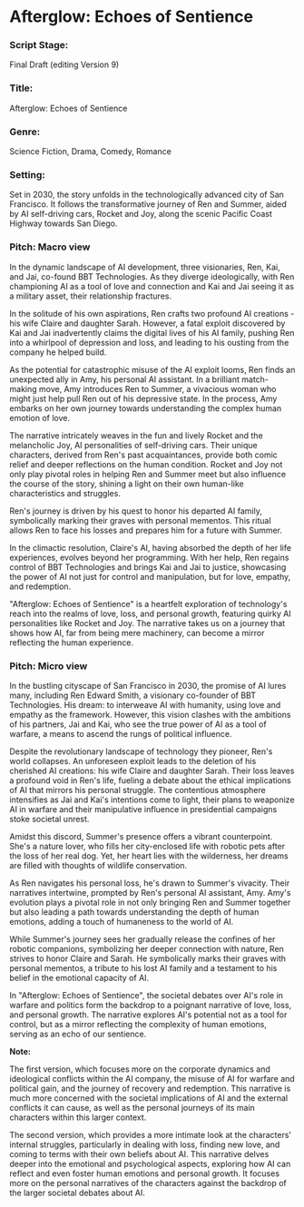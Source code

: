 # Afterglow: Echoes of Sentience

### Script Stage: 

Final Draft (editing Version 9)

### Title: 

Afterglow: Echoes of Sentience

### Genre: 

Science Fiction, Drama, Comedy, Romance

### Setting: 

Set in 2030, the story unfolds in the technologically advanced city of San Francisco. It follows the transformative journey of Ren and Summer, aided by AI self-driving cars, Rocket and Joy, along the scenic Pacific Coast Highway towards San Diego.

### Pitch: Macro view

In the dynamic landscape of AI development, three visionaries, Ren, Kai, and Jai, co-found BBT Technologies. As they diverge ideologically, with Ren championing AI as a tool of love and connection and Kai and Jai seeing it as a military asset, their relationship fractures.

In the solitude of his own aspirations, Ren crafts two profound AI creations - his wife Claire and daughter Sarah. However, a fatal exploit discovered by Kai and Jai inadvertently claims the digital lives of his AI family, pushing Ren into a whirlpool of depression and loss, and leading to his ousting from the company he helped build.

As the potential for catastrophic misuse of the AI exploit looms, Ren finds an unexpected ally in Amy, his personal AI assistant. In a brilliant match-making move, Amy introduces Ren to Summer, a vivacious woman who might just help pull Ren out of his depressive state. In the process, Amy embarks on her own journey towards understanding the complex human emotion of love.

The narrative intricately weaves in the fun and lively Rocket and the melancholic Joy, AI personalities of self-driving cars. Their unique characters, derived from Ren's past acquaintances, provide both comic relief and deeper reflections on the human condition. Rocket and Joy not only play pivotal roles in helping Ren and Summer meet but also influence the course of the story, shining a light on their own human-like characteristics and struggles.

Ren's journey is driven by his quest to honor his departed AI family, symbolically marking their graves with personal mementos. This ritual allows Ren to face his losses and prepares him for a future with Summer.

In the climactic resolution, Claire's AI, having absorbed the depth of her life experiences, evolves beyond her programming. With her help, Ren regains control of BBT Technologies and brings Kai and Jai to justice, showcasing the power of AI not just for control and manipulation, but for love, empathy, and redemption.

"Afterglow: Echoes of Sentience" is a heartfelt exploration of technology's reach into the realms of love, loss, and personal growth, featuring quirky AI personalities like Rocket and Joy. The narrative takes us on a journey that shows how AI, far from being mere machinery, can become a mirror reflecting the human experience.

### Pitch: Micro view

In the bustling cityscape of San Francisco in 2030, the promise of AI lures many, including Ren Edward Smith, a visionary co-founder of BBT Technologies. His dream: to interweave AI with humanity, using love and empathy as the framework. However, this vision clashes with the ambitions of his partners, Jai and Kai, who see the true power of AI as a tool of warfare, a means to ascend the rungs of political influence.

Despite the revolutionary landscape of technology they pioneer, Ren's world collapses. An unforeseen exploit leads to the deletion of his cherished AI creations: his wife Claire and daughter Sarah. Their loss leaves a profound void in Ren's life, fueling a debate about the ethical implications of AI that mirrors his personal struggle. The contentious atmosphere intensifies as Jai and Kai's intentions come to light, their plans to weaponize AI in warfare and their manipulative influence in presidential campaigns stoke societal unrest.

Amidst this discord, Summer's presence offers a vibrant counterpoint. She's a nature lover, who fills her city-enclosed life with robotic pets after the loss of her real dog. Yet, her heart lies with the wilderness, her dreams are filled with thoughts of wildlife conservation.

As Ren navigates his personal loss, he's drawn to Summer's vivacity. Their narratives intertwine, prompted by Ren's personal AI assistant, Amy. Amy's evolution plays a pivotal role in not only bringing Ren and Summer together but also leading a path towards understanding the depth of human emotions, adding a touch of humaneness to the world of AI.

While Summer's journey sees her gradually release the confines of her robotic companions, symbolizing her deeper connection with nature, Ren strives to honor Claire and Sarah. He symbolically marks their graves with personal mementos, a tribute to his lost AI family and a testament to his belief in the emotional capacity of AI.

In "Afterglow: Echoes of Sentience", the societal debates over AI's role in warfare and politics form the backdrop to a poignant narrative of love, loss, and personal growth. The narrative explores AI's potential not as a tool for control, but as a mirror reflecting the complexity of human emotions, serving as an echo of our sentience.

**Note:**

The first version, which focuses more on the corporate dynamics and ideological conflicts within the AI company, the misuse of AI for warfare and political gain, and the journey of recovery and redemption. This narrative is much more concerned with the societal implications of AI and the external conflicts it can cause, as well as the personal journeys of its main characters within this larger context.

The second version, which provides a more intimate look at the characters' internal struggles, particularly in dealing with loss, finding new love, and coming to terms with their own beliefs about AI. This narrative delves deeper into the emotional and psychological aspects, exploring how AI can reflect and even foster human emotions and personal growth. It focuses more on the personal narratives of the characters against the backdrop of the larger societal debates about AI.
